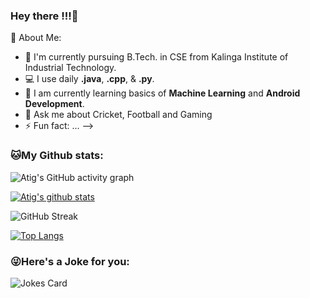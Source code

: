 ### Hey there !!!👋



🤵 About Me:

- 🏦 I'm currently pursuing B.Tech. in CSE from Kalinga Institute of Industrial Technology.
- 💻 I use daily **.java**, **.cpp**, & **.py**.
- 🌱 I am currently learning basics of **Machine Learning** and **Android Development**.
- 💬 Ask me about Cricket, Football and Gaming
- ⚡ Fun fact: ...
-->



### 🐱My Github stats:
![Atig's GitHub activity graph](https://activity-graph.herokuapp.com/graph?username=AtigPurohit&theme=react-dark&hide_border=true&area=true)

<a href="https://github.com/AtigPurohit">
 <img align="center" src="https://github-readme-stats.vercel.app/api?username=AtigPurohit&show_icons=true&theme=dark&line_height=27&title_color=2EDDD5&bg_color=000000&hide_border=1" alt="Atig's github stats"/>
</a>

![GitHub Streak](https://github-readme-streak-stats.herokuapp.com?user=AtigPurohit&theme=great-gatsby&hide_border=true&sideNums=2EDDD5&background=000000&ring=1CC6DD&border=DD2727&currStreakNum=2ACBDD)

[![Top Langs](https://github-readme-stats.vercel.app/api/top-langs/?username=AtigPurohit&layout=compact&text_color=daf7dc&bg_color=000000)](https://github.com/anuraghazra/github-readme-stats)

### 😜Here's a Joke for you:
<img align="center" src="https://readme-jokes.vercel.app/api" alt="Jokes Card" />
